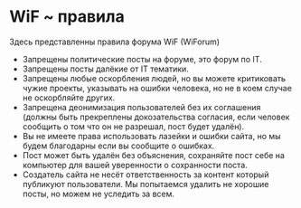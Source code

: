 # WiF ~ правила

Здесь представленны правила форума WiF (WiForum)

- Запрещены политические посты на форуме, это форум по IT.
- Запрещены посты далёкие от IT тематики.
- Запрещены любые оскорбления людей, но вы можете критиковать чужие проекты, указывать на ошибки человека, но не в коем случае не оскорбляйте других.
- Запрещена деонимизация пользователей без их соглашения (должны быть прекреплены докозательства согласия, если человек сообщить о том что он не разрешал, пост будет удалён).
- Вы не имеете права использовать лазейки и ошибки сайта, но мы будем благодарны если вы сообщите о ошибках.
- Пост может быть удалён без объяснения, сохраняйте пост себе на компьютер для вашей уверенности о сохранности поста.
- Создатель сайта не несёт ответственность за контент который публикуют пользователи. Мы попытаемся удалить не хорошие посты, но можем не уследить за всем.
